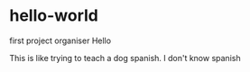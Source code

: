 # hello-world
first project organiser 
Hello

This is like trying to teach a dog spanish.
I don't know spanish

